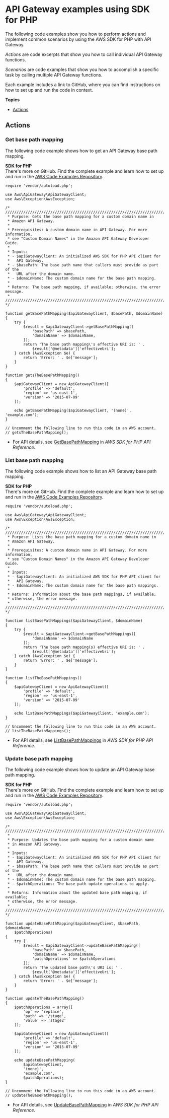 # API Gateway examples using SDK for PHP<a name="php_api-gateway_code_examples"></a>

The following code examples show you how to perform actions and implement common scenarios by using the AWS SDK for PHP with API Gateway\.

*Actions* are code excerpts that show you how to call individual API Gateway functions\.

*Scenarios* are code examples that show you how to accomplish a specific task by calling multiple API Gateway functions\.

Each example includes a link to GitHub, where you can find instructions on how to set up and run the code in context\.

**Topics**
+ [Actions](#w2aac11c13c13c11c13)

## Actions<a name="w2aac11c13c13c11c13"></a>

### Get base path mapping<a name="api-gateway_GetBasePathMapping_php_topic"></a>

The following code example shows how to get an API Gateway base path mapping\.

**SDK for PHP**  
 There's more on GitHub\. Find the complete example and learn how to set up and run in the [AWS Code Examples Repository](https://github.com/awsdocs/aws-doc-sdk-examples/tree/main/php/example_code/apigateway#code-examples)\. 
  

```
require 'vendor/autoload.php';

use Aws\ApiGateway\ApiGatewayClient;
use Aws\Exception\AwsException;

/* ////////////////////////////////////////////////////////////////////////////
 * Purpose: Gets the base path mapping for a custom domain name in
 * Amazon API Gateway.
 *
 * Prerequisites: A custom domain name in API Gateway. For more information,
 * see "Custom Domain Names" in the Amazon API Gateway Developer Guide.
 *
 * Inputs:
 * - $apiGatewayClient: An initialized AWS SDK for PHP API client for
 *   API Gateway.
 * - $basePath: The base path name that callers must provide as part of the
 *   URL after the domain name.
 * - $domainName: The custom domain name for the base path mapping.
 *
 * Returns: The base path mapping, if available; otherwise, the error message.
 * ///////////////////////////////////////////////////////////////////////// */

function getBasePathMapping($apiGatewayClient, $basePath, $domainName)
{
    try {
        $result = $apiGatewayClient->getBasePathMapping([
            'basePath' => $basePath,
            'domainName' => $domainName,
        ]);
        return 'The base path mapping\'s effective URI is: ' .
            $result['@metadata']['effectiveUri'];
    } catch (AwsException $e) {
        return 'Error: ' . $e['message'];
    }
}

function getsTheBasePathMapping()
{
    $apiGatewayClient = new ApiGatewayClient([
        'profile' => 'default',
        'region' => 'us-east-1',
        'version' => '2015-07-09'
    ]);

    echo getBasePathMapping($apiGatewayClient, '(none)', 'example.com');
}

// Uncomment the following line to run this code in an AWS account.
// getsTheBasePathMapping();
```
+  For API details, see [GetBasePathMapping](https://docs.aws.amazon.com/goto/SdkForPHPV3/apigateway-2015-07-09/GetBasePathMapping) in *AWS SDK for PHP API Reference*\. 

### List base path mapping<a name="api-gateway_ListBasePathMappings_php_topic"></a>

The following code example shows how to list an API Gateway base path mapping\.

**SDK for PHP**  
 There's more on GitHub\. Find the complete example and learn how to set up and run in the [AWS Code Examples Repository](https://github.com/awsdocs/aws-doc-sdk-examples/tree/main/php/example_code/apigateway#code-examples)\. 
  

```
require 'vendor/autoload.php';

use Aws\ApiGateway\ApiGatewayClient;
use Aws\Exception\AwsException;

/* ////////////////////////////////////////////////////////////////////////////
 * Purpose: Lists the base path mapping for a custom domain name in 
 * Amazon API Gateway.
 * 
 * Prerequisites: A custom domain name in API Gateway. For more information,
 * see "Custom Domain Names" in the Amazon API Gateway Developer Guide.
 *
 * Inputs:
 * - $apiGatewayClient: An initialized AWS SDK for PHP API client for 
 *   API Gateway.
 * - $domainName: The custom domain name for the base path mappings.
 *
 * Returns: Information about the base path mappings, if available; 
 * otherwise, the error message.
 * ///////////////////////////////////////////////////////////////////////// */

function listBasePathMappings($apiGatewayClient, $domainName)
{
    try {
        $result = $apiGatewayClient->getBasePathMappings([
            'domainName' => $domainName
        ]);
        return 'The base path mapping(s) effective URI is: ' . 
            $result['@metadata']['effectiveUri'];
    } catch (AwsException $e) {
        return 'Error: ' . $e['message'];
    }
}

function listTheBasePathMappings()
{
    $apiGatewayClient = new ApiGatewayClient([
        'profile' => 'default',
        'region' => 'us-east-1',
        'version' => '2015-07-09'
    ]);

    echo listBasePathMappings($apiGatewayClient, 'example.com');
}

// Uncomment the following line to run this code in an AWS account.
// listTheBasePathMappings();
```
+  For API details, see [ListBasePathMappings](https://docs.aws.amazon.com/goto/SdkForPHPV3/apigateway-2015-07-09/ListBasePathMappings) in *AWS SDK for PHP API Reference*\. 

### Update base path mapping<a name="api-gateway_UpdateBasePathMapping_php_topic"></a>

The following code example shows how to update an API Gateway base path mapping\.

**SDK for PHP**  
 There's more on GitHub\. Find the complete example and learn how to set up and run in the [AWS Code Examples Repository](https://github.com/awsdocs/aws-doc-sdk-examples/tree/main/php/example_code/apigateway#code-examples)\. 
  

```
require 'vendor/autoload.php';

use Aws\ApiGateway\ApiGatewayClient;
use Aws\Exception\AwsException;

/* ////////////////////////////////////////////////////////////////////////////
 *
 * Purpose: Updates the base path mapping for a custom domain name
 * in Amazon API Gateway.
 * 
 * Inputs:
 * - $apiGatewayClient: An initialized AWS SDK for PHP API client for 
 *   API Gateway.
 * - $basePath: The base path name that callers must provide as part of the 
 *   URL after the domain name.
 * - $domainName: The custom domain name for the base path mapping.
 * - $patchOperations: The base path update operations to apply.
 * 
 * Returns: Information about the updated base path mapping, if available; 
 * otherwise, the error message.
 * ///////////////////////////////////////////////////////////////////////// */

function updateBasePathMapping($apiGatewayClient, $basePath, $domainName, 
    $patchOperations)
{
    try {
        $result = $apiGatewayClient->updateBasePathMapping([
            'basePath' => $basePath,
            'domainName' => $domainName,
            'patchOperations' => $patchOperations
        ]);
        return 'The updated base path\'s URI is: ' .
            $result['@metadata']['effectiveUri'];
    } catch (AwsException $e) {
        return 'Error: ' . $e['message'];
    }
}

function updateTheBasePathMapping()
{
    $patchOperations = array([
        'op' => 'replace',
        'path' => '/stage',
        'value' => 'stage2'
    ]);

    $apiGatewayClient = new ApiGatewayClient([
        'profile' => 'default',
        'region' => 'us-east-1',
        'version' => '2015-07-09'
    ]);

    echo updateBasePathMapping(
        $apiGatewayClient,
        '(none)', 
        'example.com',
        $patchOperations);
}

// Uncomment the following line to run this code in an AWS account.
// updateTheBasePathMapping();
```
+  For API details, see [UpdateBasePathMapping](https://docs.aws.amazon.com/goto/SdkForPHPV3/apigateway-2015-07-09/UpdateBasePathMapping) in *AWS SDK for PHP API Reference*\. 